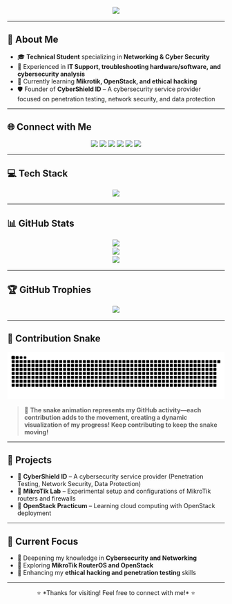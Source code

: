 <p align="center">
  <img src="https://readme-typing-svg.herokuapp.com?font=Fira+Code&weight=500&size=22&pause=1000&color=00FF00&width=435&lines=Hi!+I'm+Yudwitama+Ahlan+%F0%9F%91%8B;Networking+%26+Cyber+Security+Enthusiast;Technical+Student+%7C+IT+Support+%7C+Security+Analyst;Passionate+about+Cybersecurity+%26+Networking"/>
</p>

---

## 🚀 About Me

- 🎓 **Technical Student** specializing in **Networking & Cyber Security**
- 🔧 Experienced in **IT Support, troubleshooting hardware/software, and cybersecurity analysis**
- 📡 Currently learning **Mikrotik, OpenStack, and ethical hacking**
- 🛡️ Founder of **CyberShield ID** – A cybersecurity service provider focused on penetration testing, network security, and data protection

---

## 🌐 Connect with Me
<p align="center">
  <a href="https://discord.gg/J7JPFsYSx9"><img src="https://img.shields.io/badge/Discord-%237289DA.svg?style=for-the-badge&logo=discord&logoColor=white"></a>
  <a href="https://instagram.com/yudwitama.ahlan"><img src="https://img.shields.io/badge/Instagram-%23E4405F.svg?style=for-the-badge&logo=Instagram&logoColor=white"></a>
  <a href="https://linkedin.com/in/yudwitama-ahlan-631515322"><img src="https://img.shields.io/badge/LinkedIn-%230077B5.svg?style=for-the-badge&logo=linkedin&logoColor=white"></a>
  <a href="https://tiktok.com/@yazesh"><img src="https://img.shields.io/badge/TikTok-%23000000.svg?style=for-the-badge&logo=TikTok&logoColor=white"></a>
  <a href="https://x.com/yudwitama"><img src="https://img.shields.io/badge/X-black.svg?style=for-the-badge&logo=X&logoColor=white"></a>
  <a href="mailto:yudwitama.ahlan@gmail.com"><img src="https://img.shields.io/badge/Email-D14836?style=for-the-badge&logo=gmail&logoColor=white"></a>
</p>

---

## 💻 Tech Stack
<p align="center">
  <img src="https://skillicons.dev/icons?i=html,css,js,python,mysql,openstack,mikrotik,github,linux,docker,git,bash,nginx,apache,vscode,visualstudio,windows,ubuntu,centos" width="700"/>
</p>

---

## 📊 GitHub Stats
<p align="center">
  <img src="https://github-readme-stats.vercel.app/api?username=Yazeelime&theme=radical&hide_border=false&include_all_commits=true&count_private=true"/>
  <br/>
  <img src="https://github-readme-streak-stats.herokuapp.com/?user=Yazeelime&theme=radical&hide_border=false"/>
  <br/>
  <img src="https://github-readme-stats.vercel.app/api/top-langs/?username=Yazeelime&theme=radical&hide_border=false&include_all_commits=true&count_private=true&layout=compact"/>
</p>

---

## 🏆 GitHub Trophies
<p align="center">
  <img src="https://github-profile-trophy.vercel.app/?username=Yazeelime&theme=radical&no-bg=true&no-frame=true&column=7"/>
</p>

---

## 🐍 Contribution Snake
<p align="center">
  <img src="https://github.com/Yazeelime/Yazeelime/blob/output/github-snake-dark.svg"/>
</p>

> 🎯 **The snake animation represents my GitHub activity—each contribution adds to the movement, creating a dynamic visualization of my progress! Keep contributing to keep the snake moving!**

---

## 📌 Projects
- 🔹 **CyberShield ID** – A cybersecurity service provider (Penetration Testing, Network Security, Data Protection)
- 🔹 **MikroTik Lab** – Experimental setup and configurations of MikroTik routers and firewalls
- 🔹 **OpenStack Practicum** – Learning cloud computing with OpenStack deployment

---

## 🎯 Current Focus
- 🔹 Deepening my knowledge in **Cybersecurity and Networking**
- 🔹 Exploring **MikroTik RouterOS and OpenStack**
- 🔹 Enhancing my **ethical hacking and penetration testing** skills

---

<p align="center">⭐️ *Thanks for visiting! Feel free to connect with me!* ⭐️</p>
